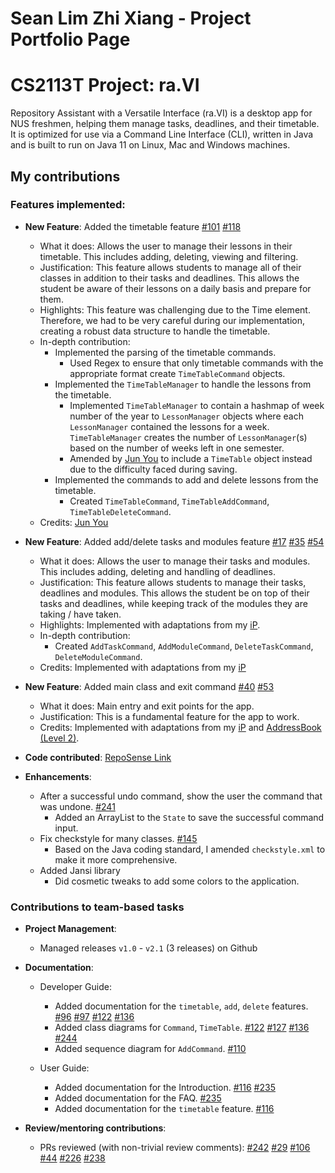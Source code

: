 # Sean Lim Zhi Xiang - Project Portfolio Page

# CS2113T Project: ra.VI

Repository Assistant with a Versatile Interface (ra.VI) is a desktop app for NUS freshmen, helping them manage tasks, deadlines, and their timetable. It is optimized for use via a Command Line Interface (CLI), written in Java and is built to run on Java 11 on Linux, Mac and Windows machines.

## My contributions

### Features implemented:

* **New Feature**: Added the timetable feature [#101](https://github.com/AY2021S1-CS2113T-T09-2/tp/pull/101) [#118](https://github.com/AY2021S1-CS2113T-T09-2/tp/pull/118)
    * What it does: Allows the user to manage their lessons in their timetable. This includes adding, deleting, viewing and filtering.
    * Justification: This feature allows students to manage all of their classes in addition to their tasks and deadlines. This allows the student be aware of their lessons on a daily basis and prepare for them.
    * Highlights: This feature was challenging due to the Time element. Therefore, we had to be very careful during our implementation, creating a robust data structure to handle the timetable.
    * In-depth contribution:
        * Implemented the parsing of the timetable commands.
            * Used Regex to ensure that only timetable commands with the appropriate format create `TimeTableCommand` objects.
        * Implemented the `TimeTableManager` to handle the lessons from the timetable.
            * Implemented `TimeTableManager` to contain a hashmap of week number of the year to `LessonManager` objects where each `LessonManager` contained the lessons for a week.\
            `TimeTableManager` creates the number of `LessonManager`(s) based on the number of weeks left in one semester.
            * Amended by [Jun You](https://ay2021s1-cs2113t-t09-2.github.io/tp/team/f0fz.html) to include a `TimeTable` object instead due to the difficulty faced during saving.
        * Implemented the commands to add and delete lessons from the timetable.
            * Created `TimeTableCommand`, `TimeTableAddCommand`, `TimeTableDeleteCommand`.
    * Credits: [Jun You](https://ay2021s1-cs2113t-t09-2.github.io/tp/team/f0fz.html)

* **New Feature**: Added add/delete tasks and modules feature [#17](https://github.com/AY2021S1-CS2113T-T09-2/tp/pull/17) [#35](https://github.com/AY2021S1-CS2113T-T09-2/tp/pull/35) [#54](https://github.com/AY2021S1-CS2113T-T09-2/tp/pull/54)
    * What it does: Allows the user to manage their tasks and modules. This includes adding, deleting and handling of deadlines.
    * Justification: This feature allows students to manage their tasks, deadlines and modules. This allows the student be on top of their tasks and deadlines, while keeping track of the modules they are taking / have taken.
    * Highlights: Implemented with adaptations from my [iP](https://github.com/Aseanseen/ip).
    * In-depth contribution:
        * Created `AddTaskCommand`, `AddModuleCommand`, `DeleteTaskCommand`, `DeleteModuleCommand`.
    * Credits: Implemented with adaptations from my [iP](https://github.com/Aseanseen/ip)

* **New Feature**: Added main class and exit command [#40](https://github.com/AY2021S1-CS2113T-T09-2/tp/pull/40) [#53](https://github.com/AY2021S1-CS2113T-T09-2/tp/pull/53)
    * What it does: Main entry and exit points for the app.
    * Justification: This is a fundamental feature for the app to work.
    * Credits: Implemented with adaptations from my [iP](https://github.com/Aseanseen/ip) and [AddressBook (Level 2)](https://se-education.org/addressbook-level2/).
    
* **Code contributed**: [RepoSense Link](https://nus-cs2113-ay2021s1.github.io/tp-dashboard/#breakdown=true&search=aseanseen)

* **Enhancements**:

    * After a successful undo command, show the user the command that was undone. [#241](https://github.com/AY2021S1-CS2113T-T09-2/tp/pull/241)
        * Added an ArrayList to the `State` to save the successful command input.
    * Fix checkstyle for many classes. [#145](https://github.com/AY2021S1-CS2113T-T09-2/tp/pull/145)
        * Based on the Java coding standard, I amended `checkstyle.xml` to make it more comprehensive.
    * Added Jansi library
        * Did cosmetic tweaks to add some colors to the application.

### Contributions to team-based tasks

* **Project Management**:

    * Managed releases `v1.0` - `v2.1` (3 releases) on Github

* **Documentation**:

    * Developer Guide:
        * Added documentation for the `timetable`, `add`, `delete` features. [#96](https://github.com/AY2021S1-CS2113T-T09-2/tp/pull/96) [#97](https://github.com/AY2021S1-CS2113T-T09-2/tp/pull/97) [#122](https://github.com/AY2021S1-CS2113T-T09-2/tp/pull/122) [#136](https://github.com/AY2021S1-CS2113T-T09-2/tp/pull/136)
        * Added class diagrams for `Command`, `TimeTable`. [#122](https://github.com/AY2021S1-CS2113T-T09-2/tp/pull/122) [#127](https://github.com/AY2021S1-CS2113T-T09-2/tp/pull/127) [#136](https://github.com/AY2021S1-CS2113T-T09-2/tp/pull/136) [#244](https://github.com/AY2021S1-CS2113T-T09-2/tp/pull/244)
        * Added sequence diagram for `AddCommand`. [#110](https://github.com/AY2021S1-CS2113T-T09-2/tp/pull/110)
    
    * User Guide:
        * Added documentation for the Introduction. [#116](https://github.com/AY2021S1-CS2113T-T09-2/tp/pull/116) [#235](https://github.com/AY2021S1-CS2113T-T09-2/tp/pull/235)
        * Added documentation for the FAQ. [#235](https://github.com/AY2021S1-CS2113T-T09-2/tp/pull/235)
        * Added documentation for the `timetable` feature. [#116](https://github.com/AY2021S1-CS2113T-T09-2/tp/pull/116)

* **Review/mentoring contributions**:

    * PRs reviewed (with non-trivial review comments): [#242](https://github.com/AY2021S1-CS2113T-T09-2/tp/pull/242) [#29](https://github.com/AY2021S1-CS2113T-T09-2/tp/pull/29) [#106](https://github.com/AY2021S1-CS2113T-T09-2/tp/pull/106) [#44](https://github.com/AY2021S1-CS2113T-T09-2/tp/pull/44) [#226](https://github.com/AY2021S1-CS2113T-T09-2/tp/pull/226) [#238](https://github.com/AY2021S1-CS2113T-T09-2/tp/pull/238)
